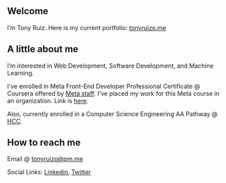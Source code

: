 ## Welcome
<p>I’m Tony Ruiz. Here is my current portfolio: <a href="https://tonyruizo.me">tonyruizo.me<a/></p>

## A little about me
<p>I’m interested in Web Development, Software Development, and Machine Learning.</p>
<p>I've enrolled in Meta Front-End Developer Professional Certificate @ Coursera offered by <a href="https://www.coursera.org/professional-certificates/meta-front-end-developer#about">Meta staff</a>.  I've placed my work for this Meta course in an organization. Link is <a href="https://github.com/truizormeno-coursera-meta">here</a>.</p>
<p>Also, currently enrolled in a Computer Science Engineering AA Pathway @ <a href="https://www.hccfl.edu/">HCC</a>.</p>

## How to reach me
<p>Email @ <a href="mailto:tonyruizo@pm.me">tonyruizo@pm.me<a/></p>
<p>Social Links: <a href="https://www.linkedin.com/in/tonyruizo/">Linkedin<a/>, <a href="https://twitter.com/tonyruizo">Twitter<a/> 

